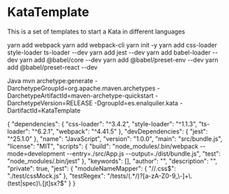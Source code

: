 # KataTemplate

This is a set of templates to start a Kata in different languages



yarn add webpack
yarn add webpack-cli
yarn init -y
yarn add css-loader style-loader ts-loader --dev
yarn add jest --dev
yarn add babel-loader --dev
yarn add @babel/core --dev
yarn add @babel/preset-env --dev
yarn add @babel/preset-react --dev



Java
mvn archetype:generate -DarchetypeGroupId=org.apache.maven.archetypes -DarchetypeArtifactId=maven-archetype-quickstart -DarchetypeVersion=RELEASE -DgroupId=es.enalquiler.kata -DartifactId=KataTemplate








{
  "dependencies": {
    "css-loader": "^3.4.2",
    "style-loader": "^1.1.3",
    "ts-loader": "^6.2.1",
    "webpack": "^4.41.5"
  },
  "devDependencies": {
    "jest": "^25.1.0"
  },
  "name": "JavaScript",
  "version": "1.0.0",
  "main": "src/bundle.js",
  "license": "MIT",
  "scripts": {
    "build": "node_modules/.bin/webpack --mode=development --entry=./src/App.js --output=./dist/bundle.js",
    "test": "node_modules/.bin/jest"
  },
  "keywords": [],
  "author": "",
  "description": "",
  "private": true,
  "jest": {
    "moduleNameMapper": {
      "//.css$": "./test/cssMock.js"
    },
    "testRegex": "/tests/(.*/)?[a-zA-Z0-9_\\-]+\\.(test|spec)\\.[jt]sx?$"
  }
}
